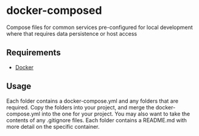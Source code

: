 # docker-composed
Compose files for common services pre-configured for local development where that requires data persistence or host access

## Requirements
- [Docker](https://docs.docker.com/install/)

## Usage
Each folder contains a docker-compose.yml and any folders that are required.
Copy the folders into your project, and merge the docker-compose.yml into the one for your project. You may also want to take the contents of any .gitignore files.
Each folder contains a README.md with more detail on the specific container.
